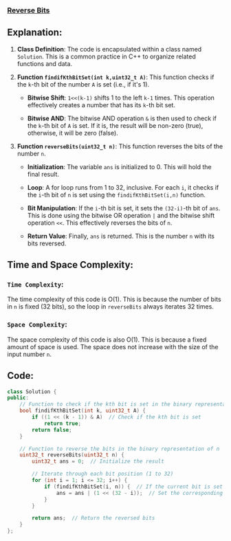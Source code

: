 ### [Reverse Bits](https://leetcode.com/problems/reverse-bits/description/)

## Explanation:
1. **Class Definition**: The code is encapsulated within a class named `Solution`. This is a common practice in C++ to organize related functions and data.

2. **Function `findifKthBitSet(int k,uint32_t A)`**: This function checks if the `k`-th bit of the number `A` is set (i.e., if it's 1).

    - **Bitwise Shift**: `1<<(k-1)` shifts 1 to the left `k-1` times. This operation effectively creates a number that has its `k`-th bit set.
    
    - **Bitwise AND**: The bitwise AND operation `&` is then used to check if the `k`-th bit of `A` is set. If it is, the result will be non-zero (true), otherwise, it will be zero (false).

3. **Function `reverseBits(uint32_t n)`**: This function reverses the bits of the number `n`.

    - **Initialization**: The variable `ans` is initialized to 0. This will hold the final result.

    - **Loop**: A for loop runs from 1 to 32, inclusive. For each `i`, it checks if the `i`-th bit of `n` is set using the `findifKthBitSet(i,n)` function.

    - **Bit Manipulation**: If the `i`-th bit is set, it sets the `(32-i)`-th bit of `ans`. This is done using the bitwise OR operation `|` and the bitwise shift operation `<<`. This effectively reverses the bits of `n`.

    - **Return Value**: Finally, `ans` is returned. This is the number `n` with its bits reversed.



## Time and Space Complexity:
### `Time Complexity`:
The time complexity of this code is O(1). This is because the number of bits in `n` is fixed (32 bits), so the loop in `reverseBits` always iterates 32 times.

### `Space Complexity`:
The space complexity of this code is also O(1). This is because a fixed amount of space is used. The space does not increase with the size of the input number `n`.

## Code:
```cpp
class Solution {
public:
    // Function to check if the kth bit is set in the binary representation of A
    bool findifKthBitSet(int k, uint32_t A) {
        if ((1 << (k - 1)) & A)  // Check if the kth bit is set
            return true;
        return false;
    }

    // Function to reverse the bits in the binary representation of n
    uint32_t reverseBits(uint32_t n) {
        uint32_t ans = 0;  // Initialize the result

        // Iterate through each bit position (1 to 32)
        for (int i = 1; i <= 32; i++) {
            if (findifKthBitSet(i, n)) {  // If the current bit is set in n
                ans = ans | (1 << (32 - i));  // Set the corresponding bit in the result
            }
        }

        return ans;  // Return the reversed bits
    }
};
```
